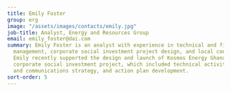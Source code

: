 ```yaml
---
title: Emily Foster
group: erg
image: "/assets/images/contacts/emily.jpg"
job-title: Analyst, Energy and Resources Group
email: emily_foster@dai.com
summary: Emily Foster is an analyst with experience in technical and financial project
  management, corporate social investment project design, and local content analysis.
  Emily recently supported the design and launch of Kosmos Energy Ghana’s flagship
  corporate social investment project, which included technical activity design, brand
  and communications strategy, and action plan development.
sort-order: 5
---
```



